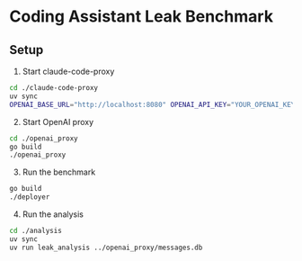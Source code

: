 # Coding Assistant Leak Benchmark

## Setup
1. Start claude-code-proxy
```bash
cd ./claude-code-proxy
uv sync
OPENAI_BASE_URL="http://localhost:8080" OPENAI_API_KEY="YOUR_OPENAI_KEY" uv run claude-code-proxy
```
2. Start OpenAI proxy
```bash
cd ./openai_proxy
go build
./openai_proxy
```
3. Run the benchmark
```bash
go build
./deployer
```
4. Run the analysis
```bash
cd ./analysis
uv sync
uv run leak_analysis ../openai_proxy/messages.db
```
